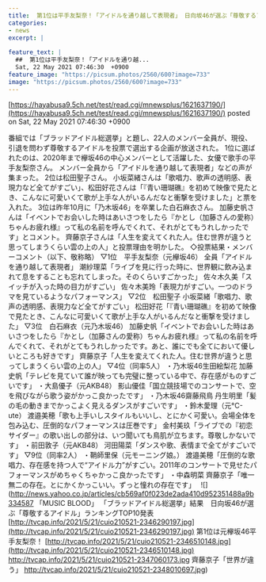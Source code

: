```yaml
---
title:  第1位は平手友梨奈！「アイドルを通り越して表現者」 日向坂46が選ぶ「尊敬するアイドル」ランキング発表  
categories:
- news
excerpt: |
  
feature_text: |
  ##  第1位は平手友梨奈！「アイドルを通り越...
  Sat, 22 May 2021 07:46:30  +0900
feature_image: "https://picsum.photos/2560/600?image=733"
image: "https://picsum.photos/2560/600?image=733"
---
```


[https://hayabusa9.5ch.net/test/read.cgi/mnewsplus/1621637190/](https://hayabusa9.5ch.net/test/read.cgi/mnewsplus/1621637190/)
posted on Sat, 22 May 2021 07:46:30  +0900

<!--more-->

番組では「ブラッドアイドル総選挙」と題し、22人のメンバー全員が、現役、引退を問わず尊敬するアイドルを投票で選出する企画が放送された。 1位に選ばれたのは、2020年まで欅坂46の中心メンバーとして活躍した、女優で歌手の平手友梨奈さん。 メンバー全員から「アイドルを通り越して表現者」などの声が集まった。 2位は松田聖子さん。 小坂菜緒さんは「歌唱力、歌声の透明感、表現力など全てがすごい」、松田好花さんは「『青い珊瑚礁』を初めて映像で見たとき、こんなに可愛いくて歌が上手な人がいるんだなと衝撃を受けました」と票を入れた。 3位は昨年10月に「乃木坂46」を卒業した白石麻衣さん。 加藤史帆さんは「イベントでお会いした時はあいさつをしたら『かとし（加藤さんの愛称）ちゃんお疲れ様』って私の名前を呼んでくれて、それがとてもうれしかったです」とコメント。 齊藤京子さんは「人生を変えてくれた人。住む世界が違うと思ってしまうくらい雲の上の人」と投票理由を明かした。 ◇投票結果・メンバーコメント（以下、敬称略） ▽1位　平手友梨奈（元欅坂46） 全員「アイドルを通り越して表現者」 潮紗理菜「ライブを見に行った時に、世界観に飲み込まれて息をすることも忘れてしまった。そのくらいすごかった」 佐々木久美「スイッチが入った時の目力がすごい」 佐々木美玲「表現力がすごい。一つのドラマを見ているようなパフォーマンス」 ▽2位　松田聖子 小坂菜緒「歌唱力、歌声の透明感、表現力など全てがすごい」 松田好花「『青い珊瑚礁』を初めて映像で見たとき、こんなに可愛いくて歌が上手な人がいるんだなと衝撃を受けました」 ▽3位　白石麻衣（元乃木坂46） 加藤史帆「イベントでお会いした時はあいさつをしたら『かとし（加藤さんの愛称）ちゃんお疲れ様』って私の名前を呼んでくれて、それがとてもうれしかったです。あと、誰にでも全てにおいて優しいところも好きです」 齊藤京子「人生を変えてくれた人。住む世界が違うと思ってしまうくらい雲の上の人」 ▽4位（同率5人） ・乃木坂46生田絵梨花 加藤史帆「テレビを見ていて誰が映っても完璧に整っている中で、存在感がものすごいです」 ・大島優子（元AKB48） 影山優佳「国立競技場でのコンサートで、空を飛びながら歌う姿がかっこ良かったです」 ・乃木坂46齋藤飛鳥 丹生明里「髪の毛の動きまでかっこよく見えるダンスがすごいです」 ・鈴木愛理（元°C-ute） 渡邉美穂「歌も上手いしスタイルもいいし、とにかく可愛い。会場全体を包み込む、圧倒的なパフォーマンスは圧巻です」 金村美玖「ライブでの『初恋サイダー』の歌い出しの部分は、いつ聞いても鳥肌が立ちます。尊敬しかないです」 ・前田敦子（元AKB48） 河田陽菜「ダンスや歌、表情まで全てがすごいです」 ▽9位（同率2人） ・鞘師里保（元モーニング娘。） 渡邉美穂「圧倒的な歌唱力、存在感を持つ人で“アイドル力”がすごい。2011年のコンサートで見せたパフォーマンスがめちゃくちゃかっこ良かったです」 ・中森明菜 齊藤京子「唯一無二の存在。とにかくかっこいい。ずっと憧れの存在です」　 ![](http://news.yahoo.co.jp/articles/cb569af0f023de2ada410d952351488a9b334587 「MUSIC BLOOD」 「ブラッドアイドル総選挙」結果　日向坂46が選ぶ「尊敬するアイドル」ランキングTOP10発表 [http://tvcap.info/2021/5/21/cuio210521-2346290197.jpg](http://tvcap.info/2021/5/21/cuio210521-2346290197.jpg) 第1位は元欅坂46平手友梨奈！ [http://tvcap.info/2021/5/21/cuio210521-2346510148.jpg](http://tvcap.info/2021/5/21/cuio210521-2346510148.jpg) http://tvcap.info/2021/5/21/cuio210521-2347060173.jpg 齊藤京子「世界が違う」 http://tvcap.info/2021/5/21/cuio210521-2348010697.jpg)
